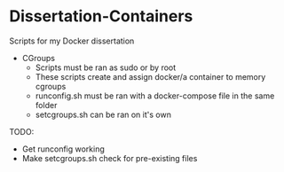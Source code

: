 # Dissertation-Containers
Scripts for my Docker dissertation

- CGroups
    - Scripts must be ran as sudo or by root
    - These scripts create and assign docker/a container to memory cgroups
    - runconfig.sh must be ran with a docker-compose file in the same folder
    - setcgroups.sh can be ran on it's own

TODO: 
- Get runconfig working
- Make setcgroups.sh check for pre-existing files